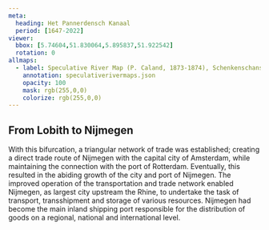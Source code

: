 ```yaml
---
meta:
  heading: Het Pannerdensch Kanaal
  period: [1647-2022]
viewer:
  bbox: [5.74604,51.830064,5.895837,51.922542]
  rotation: 0
allmaps:
  - label: Speculative River Map (P. Caland, 1873-1874), Schenkenschans, no. 1, Kekerdom, no. 2, Nijmegen, no. 3, Herveld, no. 4. First Revision, series I, 2023. 900 x 600 mm, Scale 1:10,000. The Berlage. Based on River Map, Schenkenschans, no. 1, Kekerdom, no. 2, Nijmegen, no. 3, Herveld, no. 4. First Revision, series I, 1873-1874. 900 x 600 mm, Scale 1:10,000. P. Caland. Geoplaza, VU Amsterdam. 
    annotation: speculativerivermaps.json
    opacity: 100
    mask: rgb(255,0,0)
    colorize: rgb(255,0,0)
---
```


## From Lobith to Nijmegen

With this bifurcation, a triangular network of trade was established; creating a direct trade route of Nijmegen with the capital city of Amsterdam, while maintaining the connection with the port of Rotterdam. Eventually, this resulted in the abiding growth of the city and port of Nijmegen.
The improved operation of the transportation and trade network enabled Nijmegen, as largest city upstream the Rhine, to undertake the task of transport, transshipment and storage of various resources. Nijmegen had become the main inland shipping port responsible for the distribution of goods on a regional, national and international level.
